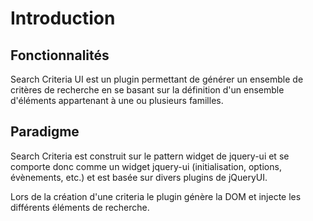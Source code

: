 # Introduction

## Fonctionnalités

Search Criteria UI est un plugin permettant de générer un ensemble de critères de recherche en se basant sur la définition d'un ensemble d'éléments appartenant à une ou plusieurs familles.

## Paradigme

Search Criteria est construit sur le pattern widget de jquery-ui et se comporte donc comme un widget jquery-ui (initialisation, options, évènements, etc.) et est basée sur divers plugins de jQueryUI.

Lors de la création d'une criteria le plugin génère la DOM et injecte les différents éléments de recherche.
